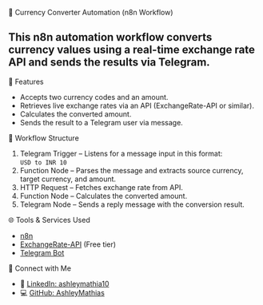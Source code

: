 💱 Currency Converter Automation (n8n Workflow)

 ## This n8n automation workflow converts currency values using a real-time exchange rate API and sends the results via Telegram.

📌 Features
- Accepts two currency codes and an amount.
- Retrieves live exchange rates via an API (ExchangeRate-API or similar).
- Calculates the converted amount.
- Sends the result to a Telegram user via message.

🔧 Workflow Structure
1. Telegram Trigger – Listens for a message input in this format:  
   `USD to INR 10`
2. Function Node – Parses the message and extracts source currency, target currency, and amount.
3. HTTP Request – Fetches exchange rate from API.
4. Function Node – Calculates the converted amount.
5. Telegram Node – Sends a reply message with the conversion result.

🌐 Tools & Services Used
- [n8n](https://n8n.io)
- [ExchangeRate-API](https://www.exchangerate-api.com/) (Free tier)
- [Telegram Bot](https://core.telegram.org/bots)

📲 Connect with Me
- 💼 [LinkedIn: ashleymathia10](https://linkedin.com/in/ashleymathia10)
- 💻 [GitHub: AshleyMathias](https://github.com/AshleyMathias)
